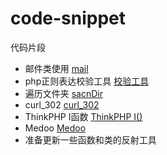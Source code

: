# code-snippet

代码片段

- 邮件类使用 [mail](http://git.moyixi.cn/wangkeji/code-snippet/src/master/mail)
- php正则表达校验工具 [校验工具](http://git.moyixi.cn/wangkeji/code-snippet/src/master/regularTool.php)
- 遍历文件夹  [sacnDir](http://git.moyixi.cn/wangkeji/code-snippet/src/master/scanDir.php)
- curl_302 [curl_302](http://git.moyixi.cn/wangkeji/code-snippet/src/master/curl_302.php)
- ThinkPHP I函数 [ThinkPHP I()](http://git.moyixi.cn/wangkeji/code-snippet/src/master/tp_I.php)
- Medoo [Medoo](http://git.moyixi.cn/wangkeji/code-snippet/src/master/medoo.php)
- 准备更新一些函数和类的反射工具